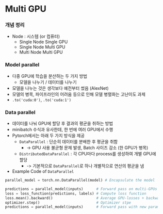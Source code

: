 # Multi GPU
### 개념 정리
- Node : 시스템 (or 컴퓨터)
  - Single Node Single GPU
  - Single Node Multi GPU
  - Multi Node Multi GPU

### Model parallel
- 다중 GPU에 학습을 분산하는 두 가지 방법
  - 모델을 나누기 / 데이터를 나누기
- 모델을 나누는 것은 생각보다 예전부터 썼음 (AlexNet)
- 모델의 병목, 파이프라인의 어려움 등으로 인해 모델 병렬화는 고난이도 과제
- `.to('cuda:0')`, `.to('cuda:1')`

### Data parallel
- 데이터를 나눠 GPU에 할당 후 결과의 평균을 취하는 방법
- minibatch 수식과 유사한데, 한 번에 여러 GPU에서 수행
- Pytorch에서는 아래 두 가지 방식을 제공
  - `DataParallel` : 단순히 데이터를 분배한 후 평균을 취함
    - -> GPU 사용 불균형 문제 발생, Batch 사이즈 감소 (한 GPU가 병목)
  - `DistributedDataParallel` : 각 CPU마다 process를 생성하여 개별 GPU에 할당
    - -> 기본적으로 `DataParallel`로 하나 개별적으로 연산의 평균을 냄
- Example Code of `DataParallel`
```Python
parallel_model = torch.nn.DataParallel(model) # Encapsulate the model

predictions = parallel_model(inputs)      # Forward pass on multi-GPUs
loss = loss_function(predictions, labels) # Compute loss function
loss.mean().backward()                    # Average GPU-losses + backward pass
optimizer.step()                          # Optimizer stpe
predictions = parallel_model(inputs)      # Forward pass with new parameters
```
